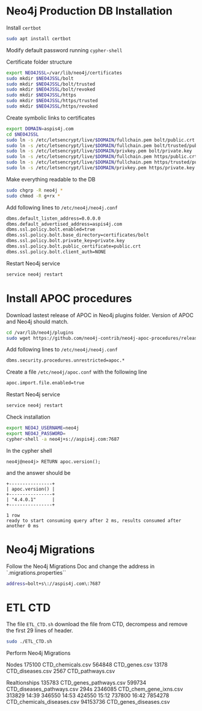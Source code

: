 # Neo4j Production DB Installation

Install `certbot`

```sh
sudo apt install certbot
```

Modify default password running `cypher-shell`

Certificate folder structure
```sh
export NEO4JSSL=/var/lib/neo4j/certificates
sudo mkdir $NEO4JSSL/bolt
sudo mkdir $NEO4JSSL/bolt/trusted
sudo mkdir $NEO4JSSL/bolt/revoked
sudo mkdir $NEO4JSSL/https
sudo mkdir $NEO4JSSL/https/trusted
sudo mkdir $NEO4JSSL/https/revoked
```

Create symbolic links to certificates
```sh
export DOMAIN=aspis4j.com
cd $NEO4JSSL
sudo ln -s /etc/letsencrypt/live/$DOMAIN/fullchain.pem bolt/public.crt
sudo ln -s /etc/letsencrypt/live/$DOMAIN/fullchain.pem bolt/trusted/public.crt
sudo ln -s /etc/letsencrypt/live/$DOMAIN/privkey.pem bolt/private.key
sudo ln -s /etc/letsencrypt/live/$DOMAIN/fullchain.pem https/public.crt
sudo ln -s /etc/letsencrypt/live/$DOMAIN/fullchain.pem https/trusted/public.crt
sudo ln -s /etc/letsencrypt/live/$DOMAIN/privkey.pem https/private.key
```

Make everything readable to the DB
```sh
sudo chgrp -R neo4j *
sudo chmod -R g+rx *
```

Add following lines to `/etc/neo4j/neo4j.conf`
```sh
dbms.default_listen_address=0.0.0.0
dbms.default_advertised_address=aspis4j.com
dbms.ssl.policy.bolt.enabled=true
dbms.ssl.policy.bolt.base_directory=certificates/bolt
dbms.ssl.policy.bolt.private_key=private.key
dbms.ssl.policy.bolt.public_certificate=public.crt
dbms.ssl.policy.bolt.client_auth=NONE
```

Restart Neo4j service
```sh
service neo4j restart
```

# Install APOC procedures

Download lastest release of APOC in Neo4j plugins folder. Version of APOC and Neo4j should match.

```sh
cd /var/lib/neo4j/plugins
sudo wget https://github.com/neo4j-contrib/neo4j-apoc-procedures/releases/download/4.4.0.1/apoc-4.4.0.1-all.jar
```

Add following lines to `/etc/neo4j/neo4j.conf`
```sh
dbms.security.procedures.unrestricted=apoc.*
```

Create a file `/etc/neo4j/apoc.conf` with the following line
```sh
apoc.import.file.enabled=true
```


Restart Neo4j service
```sh
service neo4j restart
```

Check installation
```sh
export NEO4J_USERNAME=neo4j
export NEO4J_PASSWORD=
cypher-shell -a neo4j+s://aspis4j.com:7687
```

In the cypher shell
```
neo4j@neo4j> RETURN apoc.version();
``` 

and the answer should be
```
+----------------+
| apoc.version() |
+----------------+
| "4.4.0.1"      |
+----------------+

1 row
ready to start consuming query after 2 ms, results consumed after another 0 ms
```

# Neo4j Migrations

Follow the Neo4j Migrations Doc and change the address in `.migrations.properties``
```sh
address=bolt+s\://aspis4j.com\:7687
```

 # ETL CTD 

The file `ETL_CTD.sh` download the file from CTD, decrompess and remove the first 29 lines of header.

```sh
sudo ./ETL_CTD.sh
```

Perform Neo4j Migrations

Nodes
     175100 CTD_chemicals.csv
     564848 CTD_genes.csv
      13178 CTD_diseases.csv
       2567 CTD_pathways.csv

Realtionships
     135783 CTD_genes_pathways.csv
     599734 CTD_diseases_pathways.csv 294s
    2346085 CTD_chem_gene_ixns.csv 
            313829 14:39
            346550 14:53
            424550 15:12
            737800 16:42
    7854278 CTD_chemicals_diseases.csv
   94153736 CTD_genes_diseases.csv



